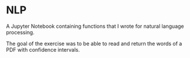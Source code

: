 # NLP
A Jupyter Notebook containing functions that I wrote for natural language processing.

The goal of the exercise was to be able to read and return the words of a PDF with confidence intervals.
